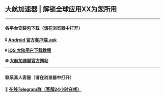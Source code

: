 ## 大航加速器 | 解锁全球应用XX为您所用 #
- - - -
#### 各平台安装包下载（请在浏览器中打开）

**:arrow_double_down: [Android 官方客户端.apk](https://api.speed1.xyz)**

**:arrow_double_down: [iOS 大陆用户下载教程](https://api.speed1.xyz)** 

**:globe_with_meridians: [大航加速器官方网站](https://api.speed1.xyz)** 
- - - -
#### 联系真人客服（请在浏览器中打开）

#### **:speech_balloon: [在线Telegram群（客服24小时在线）](https://t.me/yundouv)**

